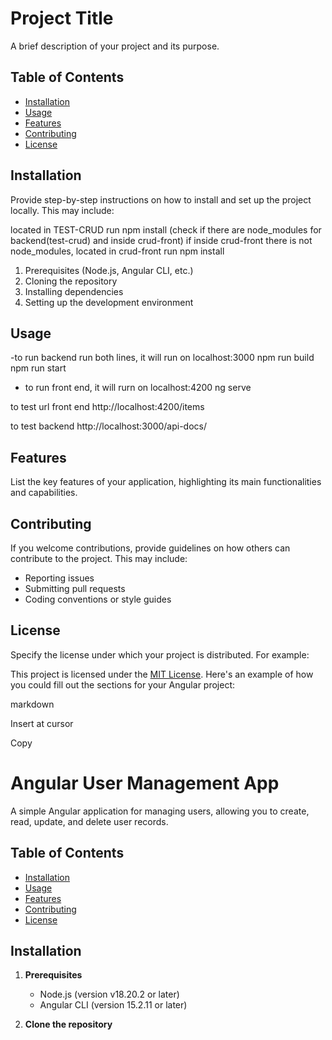 # Project Title

A brief description of your project and its purpose.

## Table of Contents

- [Installation](#installation)
- [Usage](#usage)
- [Features](#features)
- [Contributing](#contributing)
- [License](#license)

## Installation

Provide step-by-step instructions on how to install and set up the project locally. This may include:

located in TEST-CRUD
run npm install
(check if there are node_modules for backend(test-crud) and inside crud-front)
if inside crud-front there is not node_modules, located in crud-front
run npm install

1. Prerequisites (Node.js, Angular CLI, etc.)
2. Cloning the repository
3. Installing dependencies
4. Setting up the development environment

## Usage

-to run backend run both lines, it will run on localhost:3000
npm run build
npm run start

- to run front end, it will rurn on localhost:4200
ng serve

to test url front end
http://localhost:4200/items

to test backend
http://localhost:3000/api-docs/

## Features

List the key features of your application, highlighting its main functionalities and capabilities.

## Contributing

If you welcome contributions, provide guidelines on how others can contribute to the project. This may include:

- Reporting issues
- Submitting pull requests
- Coding conventions or style guides

## License

Specify the license under which your project is distributed. For example:

This project is licensed under the [MIT License](LICENSE.md).
Here's an example of how you could fill out the sections for your Angular project:

markdown

Insert at cursor

Copy
# Angular User Management App

A simple Angular application for managing users, allowing you to create, read, update, and delete user records.

## Table of Contents

- [Installation](#installation)
- [Usage](#usage)
- [Features](#features)
- [Contributing](#contributing)
- [License](#license)

## Installation

1. **Prerequisites**
   - Node.js (version v18.20.2 or later)
   - Angular CLI (version 15.2.11 or later)

2. **Clone the repository**